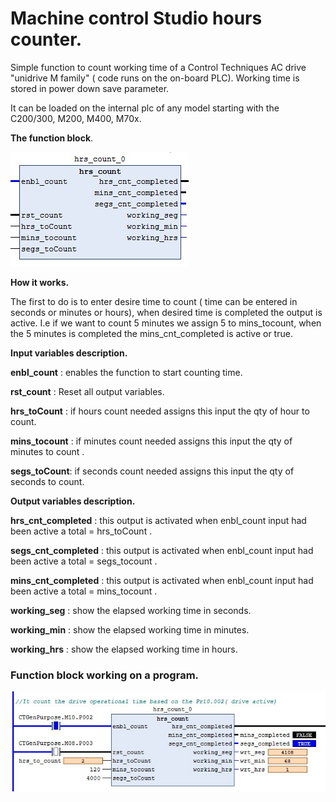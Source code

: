# Machine control Studio hours counter.
Simple function to count working time of  a Control Techniques  AC  drive  "unidrive M family" ( code runs on the on-board PLC).  Working time is stored in power down save parameter.

It can be loaded on the internal plc of  any model  starting with the C200/300, M200, M400, M70x.

**The function block**.

![](https://github.com/luisgcu/MCS_hrs_counter/blob/master/docs/FB1.jpg)

**How it works.**

The first to do is to enter desire time to count ( time can be  entered in seconds or minutes or hours), when  desired time is completed the output is active.  I.e if we want to count 5 minutes we assign 5 to mins_tocount, when the 5 minutes is completed the mins_cnt_completed is active or true.

**Input variables  description.**

**enbl_count**  : enables the function to start counting time.

**rst_count** : Reset all output variables.

**hrs_toCount** : if hours count needed  assigns this input  the qty of hour to count.

**mins_tocount** : if minutes  count needed  assigns this input  the qty of minutes to count .

**segs_toCount**: if seconds  count needed  assigns this input  the qty of seconds to count. 

**Output variables  description.**

**hrs_cnt_completed** :  this  output  is activated when enbl_count input had been active a total = hrs_toCount .

**segs_cnt_completed** : this  output  is activated when enbl_count input had been active a total = segs_tocount .

**mins_cnt_completed** : this  output  is activated when enbl_count input had been active a total = mins_tocount .

**working_seg** : show the elapsed working time in seconds.

**working_min** : show the elapsed working time in minutes.

**working_hrs** : show the elapsed working time in hours.

### Function block working  on a program.

![](https://github.com/luisgcu/MCS_hrs_counter/blob/master/docs/FB2.jpg)





